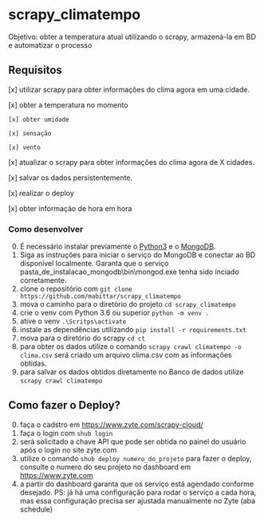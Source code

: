 # scrapy_climatempo

Objetivo: obter a temperatura atual utilizando o scrapy, armazená-la em BD e automatizar o processo

## Requisitos

 [x] utilizar scrapy para obter informações do clima agora em uma cidade.

 [x] obter a temperatura no momento

    [x] obter umidade

    [x] sensação 

    [x] vento

 [x] atualizar o scrapy para obter informações do clima agora de X cidades.

 [x] salvar os dados persistentemente.

 [x] realizar o deploy

 [x] obter informação de hora em hora

 ### Como desenvolver

  0. É necessário instalar previamente o [Python3](https://www.python.org/) e o [MongoDB](https://docs.mongodb.com/manual/tutorial/install-mongodb-on-windows/). 
  1. Siga as instruções para iniciar o serviço do MongoDB e conectar ao BD disponível localmente. Garanta que o serviço pasta_de_instalacao_mongodb\bin\mongod.exe tenha sido inciado corretamente.
  1. clone o repositório com `git clone https://github.com/mabittar/scrapy_climatempo`
  2. mova o caminho para o diretório do projeto `cd scrapy_climatempo`
  3. crie o venv com Python 3.6 ou superior `python -m venv .`
  4. ative o venv `.\Scritps\activate`
  5. instale as dependências utilizando `pip install -r requirements.txt`
  6. mova para o diretório do scrapy `cd ct`
  7. para obter os dados utilize o comando `scrapy crawl climatempo -o clima.csv` será criado um arquivo clima.csv com as informações obtidas.
  8. para salvar os dados obtidos diretamente no Banco de dados utilize `scrapy crawl climatempo`

  ## Como fazer o Deploy? 

  0. faça o cadstro em https://www.zyte.com/scrapy-cloud/
  1. faça o login com `shub login`
  2. será solicitado a chave API que pode ser obtida no painel do usuário após o login no site zyte.com
  3. utilize o comando `shub deploy numero_do_projeto` para fazer o deploy, consulte o numero do seu projeto no dashboard em https://www.zyte.com
  4. a partir do dashboard garanta que os serviço está agendado conforme desejado. PS: já há uma configuração para rodar o serviço a cada hora, mas essa configuração precisa ser ajustada manualmente no Zyte (aba schedule)


![]()